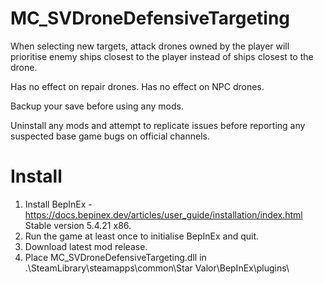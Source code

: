 # MC_SVDroneDefensiveTargeting
  
When selecting new targets, attack drones owned by the player will prioritise enemy ships closest to the player instead of ships closest to the drone.
  
Has no effect on repair drones.  Has no effect on NPC drones.  
  
Backup your save before using any mods.  
  
Uninstall any mods and attempt to replicate issues before reporting any suspected base game bugs on official channels.  
  
Install  
=======  
1. Install BepInEx - https://docs.bepinex.dev/articles/user_guide/installation/index.html Stable version 5.4.21 x86.  
2. Run the game at least once to initialise BepInEx and quit.  
3. Download latest mod release.  
4. Place MC_SVDroneDefensiveTargeting.dll in .\SteamLibrary\steamapps\common\Star Valor\BepInEx\plugins\    
